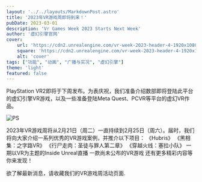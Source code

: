 ```yaml
---
layout: '../../layouts/MarkdownPost.astro'
title: '2023年VR游戏周即将到来！'
pubDate: 2023-03-01
description: 'Vr Games Week 2023 Starts Next Week'
author: '虚幻引擎官网'
cover:
    url: 'https://cdn2.unrealengine.com/vr-week-2023-header-4-1920x1080-376e6c48383f.jpg?resize=1&w=1920'
    square: 'https://cdn2.unrealengine.com/vr-week-2023-header-4-1920x1080-376e6c48383f.jpg?resize=1&w=1920'
    alt: 'cover'
tags: ["功能", "动画", "广播与实况", "虚幻引擎"]
theme: 'light'
featured: false
---
```


PlayStation VR2即将于下周发布。为表庆祝，我们准备介绍数部即将登陆此平台的虚幻引擎VR游戏，以及一些准备登陆Meta Quest、PCVR等平台的虚幻VR作品。

![PS](https://cdn2.unrealengine.com/vr-week-2023-header-4-1920x1080-376e6c48383f.jpg?resize=1&w=1920)

2023年VR游戏周将从2月21日（周二）一直持续到2月25日（周六）。届时，我们将向大家介绍一系列优秀的VR游戏案例，并推介以下项目：
《Hubris》
《黑相集：之字路VR》
《行尸走肉：圣徒与罪人第二章》
《穿越火线：塞拉小队》
一期以VR为主题的Inside Unreal直播
一款尚未公布的VR游戏
还有更多精彩内容等你来发现！

欲了解最新消息，请收藏我们的VR游戏周活动页面.
